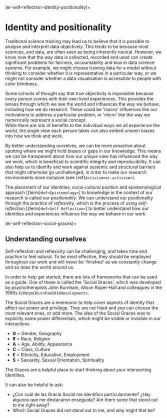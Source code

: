 (er-self-reflection-identity-positionality)=
# Identity and positionality

Traditional science training may lead us to believe that it is possible to analyse and interpret data objectively. This tends to be because most sciences, and data, are often seen as being inherently neutral. However, we know now that the way data is collected, recorded and used can create significant problems for fairness, accountability and bias in data science systems. For example, we might choose training data for a model without thinking to consider whether it is representative in a particular way, or we might not consider whether a data visualisation is accessible to people with color blindness.

Some schools of thought say that true objectivity is impossible because every person comes with their own lived experiences. This provides the lenses through which we see the world and influences the way we behave, including how we do research. These could be 'macro' influences like our motivations to address a particular problem, or 'micro' like the way we numerically represent a social concept.  
While there are lots of benefits to the individual ways we all experience the world, the single view each person takes can also embed unseen biases into how we think and work.

By better understanding ourselves, we can be more proactive about spotting where we might hold biases or gaps in our knowledge. This means we can be transparent about how our unique view has influenced the way we work, which is beneficial to scientific integrity and reproducibility. It can also help us to identify and work against systemic and structural barriers that might otherwise go unchallenged, in order to make our research environments more inclusive (see {ref}`Activism<er-activism>`).

The placement of our identities, socio-cultural position and epistemological approach [{term}`def<Epistemology>`] to knowledge in the context of our research is called our *positionality*. We can understand our positionality through the practice of *reflexivity*, which is the process of using *self-reflection* [{term}`def<Self Reflection>`] to better understand how our identities and experiences influence the way we behave in our work.

(er-self-reflection-social-graces)=
## Understanding ourselves

Self-reflection and reflexivity can be challenging, and takes time and practice to feel natural. To be most effective, they should be employed throughout our work and will never be 'finished' as we constantly change and so does the world around us.

In order to help get started, there are lots of frameworks that can be used as a guide. One of these is called the 'Social Graces', which was developed by psychotherapists John Burnham, Alison Roper-Hall and colleagues in the 1990s {cite:ps}`burnham2018developments`.

The Social Graces are a mnemonic to help cover aspects of identity that affect our power and privilege. They are not fixed and you can choose the most relevant ones, or add more. The idea of the Social Graces was to explicitly name power differentials, which might be visible or invisible in our interactions.

- **G** = Gender, Geography
- **R** = Race, Religion
- **A** = Age, Ability, Appearance
- **C** = Class, Culture
- **E** = Ethnicity, Education, Employment
- **S** = Sexuality, Sexual Orientation, Spirituality

The Graces are a helpful place to start thinking about your intersecting identities.

It can also be helpful to ask:
- ¿Con cuál de las Gracia Social me identifico particularmente? ¿Hay algunos que me destacaron enseguida? Are there some that stood out to me right away?
- Which Social Graces did not stand out to me, and why might that be? 
